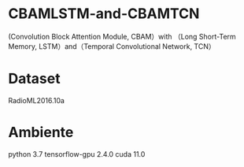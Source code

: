 # CBAMLSTM-and-CBAMTCN
(Convolution Block Attention Module, CBAM）with （Long Short-Term Memory, LSTM）and（Temporal Convolutional Network, TCN）
# Dataset
RadioML2016.10a
# Ambiente
python 3.7
tensorflow-gpu 2.4.0
cuda 11.0
